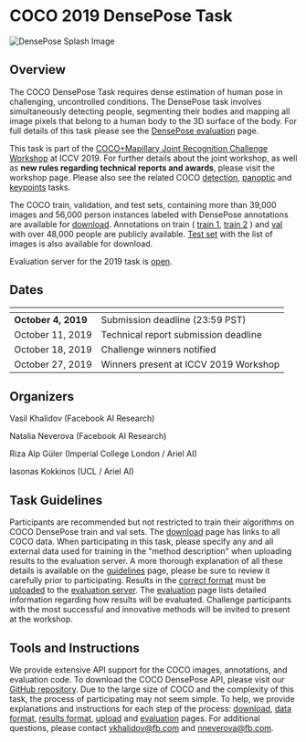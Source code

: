# COCO 2019 DensePose Task

![DensePose Splash Image](http://cocodataset.org/images/densepose-splash.png)

## Overview

The COCO DensePose Task requires dense estimation of human pose in challenging,
uncontrolled conditions. The DensePose task involves simultaneously detecting
people, segmenting their bodies and mapping all image pixels that belong to a
human body to the 3D surface of the body. For full details of this task please
see the [DensePose evaluation](evaluation.md) page.

This task is part of the
[COCO+Mapillary Joint Recognition Challenge Workshop](http://cocodataset.org/workshop/coco-mapillary-iccv-2019.html)
at ICCV 2019. For further details about the joint workshop, as well as **new rules regarding technical reports and awards**, please
visit the workshop page. 
Please also see the related COCO
[detection](http://cocodataset.org/workshop/coco-mapillary-iccv-2019.html#coco-detection),
[panoptic](http://cocodataset.org/workshop/coco-mapillary-iccv-2019.html#coco-panoptic)
and
[keypoints](http://cocodataset.org/workshop/coco-mapillary-iccv-2019.html#coco-keypoints)
tasks.

The COCO train, validation, and test sets, containing more than 39,000 images
and 56,000 person instances labeled with DensePose annotations are available
for [download](http://cocodataset.org/#download).
Annotations on train (
[train 1](https://dl.fbaipublicfiles.com/densepose/densepose_coco_2014_train.json),
[train 2](https://dl.fbaipublicfiles.com/densepose/densepose_coco_2014_valminusminival.json)
) and [val](https://dl.fbaipublicfiles.com/densepose/densepose_coco_2014_minival.json)
with over 48,000 people are publicly available.
[Test set](https://dl.fbaipublicfiles.com/densepose/densepose_coco_2014_test.json)
with the list of images is also available for download.

Evaluation server for the 2019 task is
[open](https://competitions.codalab.org/competitions/20660).

## Dates

[]() | []()
---- | -----
**October 4, 2019** | Submission deadline (23:59 PST)
October 11, 2019  | Technical report submission deadline
October 18, 2019  | Challenge winners notified
October 27, 2019  | Winners present at ICCV 2019 Workshop

## Organizers

Vasil Khalidov (Facebook AI Research)

Natalia Neverova (Facebook AI Research)

Riza Alp Güler (Imperial College London / Ariel AI)

Iasonas Kokkinos (UCL / Ariel AI)

## Task Guidelines

Participants are recommended but not restricted to train
their algorithms on COCO DensePose train and val sets.
The [download](http://cocodataset.org/#download) page has
links to all COCO data. When participating in this task,
please specify any and all external data used for training
in the "method description" when uploading results to the
evaluation server. A more thorough explanation of all these
details is available on the
[guidelines](http://cocodataset.org/#guidelines) page,
please be sure to review it carefully prior to participating.
Results in the [correct format](results_format.md) must be
[uploaded](upload.md) to the
[evaluation server](https://competitions.codalab.org/competitions/20660).
The [evaluation](evaluation.md) page lists detailed information
regarding how results will be evaluated. Challenge participants
with the most successful and innovative methods will be invited
to present at the workshop.

## Tools and Instructions

We provide extensive API support for the COCO images,
annotations, and evaluation code. To download the COCO DensePose API,
please visit our
[GitHub repository](https://github.com/facebookresearch/DensePose/).
Due to the large size of COCO and the complexity of this task,
the process of participating may not seem simple. To help, we provide
explanations and instructions for each step of the process:
[download](http://cocodataset.org/#download),
[data format](data_format.md),
[results format](results_format.md),
[upload](upload.md) and [evaluation](evaluation.md) pages.
For additional questions, please contact vkhalidov@fb.com and nneverova@fb.com.

